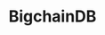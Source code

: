 ---
blog: https://blog.bigchaindb.com/
codehost: https://github.com/https://github.com/bigchaindb
facebook: https://facebook.com/BigchainDB
logohandle: bigchaindb
sort: bigchaindb
title: BigchainDB
twitter: https://x.com/bigchaindb
website: https://www.bigchaindb.com/
---